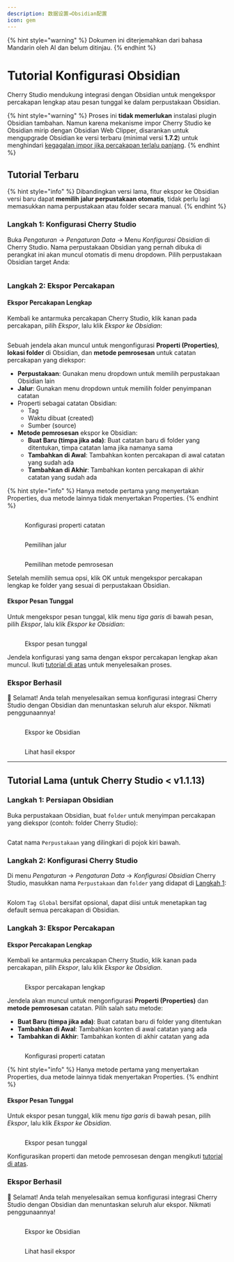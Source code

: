 ```yaml
---
description: 数据设置→Obsidian配置
icon: gem
---
```


{% hint style="warning" %}
Dokumen ini diterjemahkan dari bahasa Mandarin oleh AI dan belum ditinjau.
{% endhint %}

# Tutorial Konfigurasi Obsidian

Cherry Studio mendukung integrasi dengan Obsidian untuk mengekspor percakapan lengkap atau pesan tunggal ke dalam perpustakaan Obsidian.

{% hint style="warning" %}
Proses ini **tidak memerlukan** instalasi plugin Obsidian tambahan. Namun karena mekanisme impor Cherry Studio ke Obsidian mirip dengan Obsidian Web Clipper, disarankan untuk mengupgrade Obsidian ke versi terbaru (minimal versi **1.7.2**) untuk menghindari [kegagalan impor jika percakapan terlalu panjang](https://github.com/obsidianmd/obsidian-clipper/releases/tag/0.7.0).
{% endhint %}

## Tutorial Terbaru

{% hint style="info" %}
Dibandingkan versi lama, fitur ekspor ke Obsidian versi baru dapat **memilih jalur perpustakaan otomatis**, tidak perlu lagi memasukkan nama perpustakaan atau folder secara manual.
{% endhint %}

### Langkah 1: Konfigurasi Cherry Studio

Buka _Pengaturan_ → _Pengaturan Data_ → Menu _Konfigurasi Obsidian_ di Cherry Studio. Nama perpustakaan Obsidian yang pernah dibuka di perangkat ini akan muncul otomatis di menu dropdown. Pilih perpustakaan Obsidian target Anda:

<figure><img src="../.gitbook/assets/image (142).png" alt=""><figcaption></figcaption></figure>

### Langkah 2: Ekspor Percakapan

#### Ekspor Percakapan Lengkap

Kembali ke antarmuka percakapan Cherry Studio, klik kanan pada percakapan, pilih _Ekspor_, lalu klik _Ekspor ke Obsidian_:

<figure><img src="../.gitbook/assets/image (143).png" alt=""><figcaption></figcaption></figure>

Sebuah jendela akan muncul untuk mengonfigurasi **Properti (Properties)**, **lokasi folder** di Obsidian, dan **metode pemrosesan** untuk catatan percakapan yang diekspor:

* **Perpustakaan**: Gunakan menu dropdown untuk memilih perpustakaan Obsidian lain
* **Jalur**: Gunakan menu dropdown untuk memilih folder penyimpanan catatan
* Properti sebagai catatan Obsidian:
  * Tag
  * Waktu dibuat (created)
  * Sumber (source)
* **Metode pemrosesan** ekspor ke Obsidian:
  * **Buat Baru (timpa jika ada)**: Buat catatan baru di folder yang ditentukan, timpa catatan lama jika namanya sama
  * **Tambahkan di Awal**: Tambahkan konten percakapan di awal catatan yang sudah ada
  * **Tambahkan di Akhir**: Tambahkan konten percakapan di akhir catatan yang sudah ada

{% hint style="info" %}
Hanya metode pertama yang menyertakan Properties, dua metode lainnya tidak menyertakan Properties.
{% endhint %}

<figure><img src="../.gitbook/assets/image (144).png" alt=""><figcaption><p>Konfigurasi properti catatan</p></figcaption></figure>

<figure><img src="../.gitbook/assets/image (145).png" alt=""><figcaption><p>Pemilihan jalur</p></figcaption></figure>

<figure><img src="../.gitbook/assets/image (146).png" alt=""><figcaption><p>Pemilihan metode pemrosesan</p></figcaption></figure>

Setelah memilih semua opsi, klik OK untuk mengekspor percakapan lengkap ke folder yang sesuai di perpustakaan Obsidian.

#### Ekspor Pesan Tunggal

Untuk mengekspor pesan tunggal, klik menu _tiga garis_ di bawah pesan, pilih _Ekspor_, lalu klik _Ekspor ke Obsidian_:

<figure><img src="../.gitbook/assets/image (147).png" alt=""><figcaption><p>Ekspor pesan tunggal</p></figcaption></figure>

Jendela konfigurasi yang sama dengan ekspor percakapan lengkap akan muncul. Ikuti [tutorial di atas](obsidian.md#langkah-2-ekspor-percakapan) untuk menyelesaikan proses.

### Ekspor Berhasil

🎉 Selamat! Anda telah menyelesaikan semua konfigurasi integrasi Cherry Studio dengan Obsidian dan menuntaskan seluruh alur ekspor. Nikmati penggunaannya!

<figure><img src="../.gitbook/assets/image (140).png" alt=""><figcaption><p>Ekspor ke Obsidian</p></figcaption></figure>

<figure><img src="../.gitbook/assets/image (139).png" alt=""><figcaption><p>Lihat hasil ekspor</p></figcaption></figure>

***

## Tutorial Lama (untuk Cherry Studio < v1.1.13)

### Langkah 1: Persiapan Obsidian

Buka perpustakaan Obsidian, buat `folder` untuk menyimpan percakapan yang diekspor (contoh: folder Cherry Studio):

<figure><img src="../.gitbook/assets/image (127).png" alt=""><figcaption></figcaption></figure>

Catat nama `Perpustakaan` yang dilingkari di pojok kiri bawah.

### Langkah 2: Konfigurasi Cherry Studio

Di menu _Pengaturan_ → _Pengaturan Data_ → _Konfigurasi Obsidian_ Cherry Studio, masukkan nama `Perpustakaan` dan `folder` yang didapat di [Langkah 1](obsidian.md#langkah-1-persiapan-obsidian):

<figure><img src="../.gitbook/assets/image (129).png" alt=""><figcaption></figcaption></figure>

Kolom `Tag Global` bersifat opsional, dapat diisi untuk menetapkan tag default semua percakapan di Obsidian.

### Langkah 3: Ekspor Percakapan

#### Ekspor Percakapan Lengkap

Kembali ke antarmuka percakapan Cherry Studio, klik kanan pada percakapan, pilih _Ekspor_, lalu klik _Ekspor ke Obsidian_.

<figure><img src="../.gitbook/assets/image (138).png" alt=""><figcaption><p>Ekspor percakapan lengkap</p></figcaption></figure>

Jendela akan muncul untuk mengonfigurasi **Properti (Properties)** dan **metode pemrosesan** catatan. Pilih salah satu metode:

* **Buat Baru (timpa jika ada)**: Buat catatan baru di folder yang ditentukan
* **Tambahkan di Awal**: Tambahkan konten di awal catatan yang ada
* **Tambahkan di Akhir**: Tambahkan konten di akhir catatan yang ada

<figure><img src="../.gitbook/assets/image (137).png" alt=""><figcaption><p>Konfigurasi properti catatan</p></figcaption></figure>

{% hint style="info" %}
Hanya metode pertama yang menyertakan Properties, dua metode lainnya tidak menyertakan Properties.
{% endhint %}

#### Ekspor Pesan Tunggal

Untuk ekspor pesan tunggal, klik menu _tiga garis_ di bawah pesan, pilih _Ekspor_, lalu klik _Ekspor ke Obsidian_.

<figure><img src="../.gitbook/assets/image (141).png" alt=""><figcaption><p>Ekspor pesan tunggal</p></figcaption></figure>

Konfigurasikan properti dan metode pemrosesan dengan mengikuti [tutorial di atas](obsidian.md#langkah-3-ekspor-percakapan).

### Ekspor Berhasil

🎉 Selamat! Anda telah menyelesaikan semua konfigurasi integrasi Cherry Studio dengan Obsidian dan menuntaskan seluruh alur ekspor. Nikmati penggunaannya!

<figure><img src="../.gitbook/assets/image (140).png" alt=""><figcaption><p>Ekspor ke Obsidian</p></figcaption></figure>

<figure><img src="../.gitbook/assets/image (139).png" alt=""><figcaption><p>Lihat hasil ekspor</p></figcaption></figure>